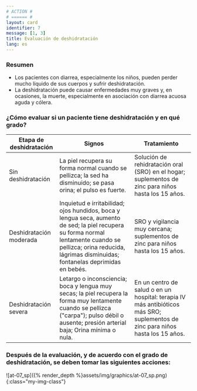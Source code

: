 ```yaml
---
# ACTION #
# ====== #
layout: card
identifier: 7
message: [1, 3]
title: Evaluación de deshidratación
lang: es
---
```


### Resumen

- Los pacientes con diarrea, especialmente los niños, pueden perder mucho líquido de sus cuerpos y sufrir deshidratación.
- La deshidratación puede causar enfermedades muy graves y, en ocasiones, la muerte, especialmente en asociación con diarrea acuosa aguda y cólera.

### ¿Cómo evaluar si un paciente tiene deshidratación y en qué grado?

| Etapa de deshidratación |	Signos |	Tratamiento
| --- | --- | ---
| Sin deshidratación | La piel recupera su forma normal cuando se pellizca; la sed ha disminuido; se pasa orina; el pulso es fuerte. | Solución de rehidratación oral (SRO) en el hogar; suplementos de zinc para niños hasta los 15 años.
| Deshidratación moderada | Inquietud e irritabilidad; ojos hundidos, boca y lengua seca, aumento de sed; la piel recupera su forma normal lentamente cuando se pellizca; orina reducida, lágrimas disminuidas; fontanelas deprimidas en bebés. | SRO y vigilancia muy cercana; suplementos de zinc para niños hasta los 15 años.
| Deshidratación severa | Letargo o inconsciencia; boca y lengua muy secas; la piel recupera la forma muy lentamente cuando se pellizca ("carpa"); pulso débil o ausente; presión arterial baja; Orina mínima o nula. | En un centro de salud o en un hospital: terapia IV más antibióticos más SRO; suplementos de zinc para niños hasta los 15 años.


### Después de la evaluación, y de acuerdo con el grado de deshidratación, se deben tomar las siguientes acciones:

![at-07_sp]({% render_depth %}assets/img/graphics/at-07_sp.png){:class="my-img-class"}

